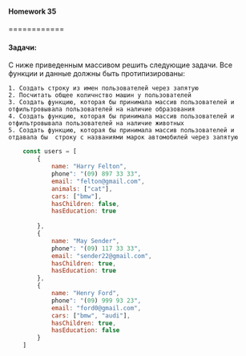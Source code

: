 ####  Homework 35
============


#### Задачи: 

С ниже приведенным массивом решить следующие задачи. Все функции и данные должны быть протипизированы:

    1. Создать строку из имен пользователей через запятую
    2. Посчитать общее количнство машин у пользователей
    3. Создать функцию, которая бы принимала массив пользователей и отфильтровывала пользователей на наличие образования
    4. Создать функцию, которая бы принимала массив пользователей и отфильтровывала пользователей на наличие животных
    5. Создать функцию, которая бы принимала массив пользователей и отдавала бы  строку с названиями марок автомобилей через запятую


```javascript
    const users = [
        {
            name: "Harry Felton",
            phone": "(09) 897 33 33",
            email: "felton@gmail.com",
            animals: ["cat"],
            cars: ["bmw"],
            hasChildren: false,
            hasEducation: true
            
        },
        {
            name: "May Sender",
            phone": "(09) 117 33 33",
            email: "sender22@gmail.com",
            hasChildren: true,
            hasEducation: true
        },
        {
            name: "Henry Ford",
            phone": "(09) 999 93 23",
            email: "ford0@gmail.com",
            cars: ["bmw", "audi"],
            hasChildren: true,
            hasEducation: false
        }
    ]
```
